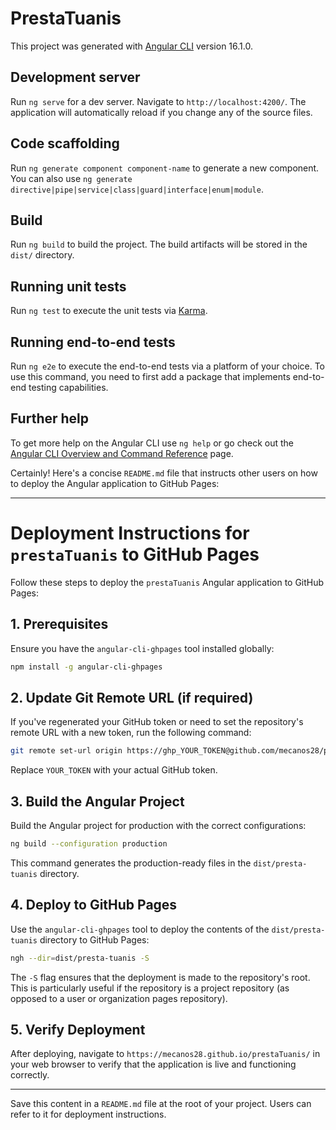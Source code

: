 # PrestaTuanis

This project was generated with [Angular CLI](https://github.com/angular/angular-cli) version 16.1.0.

## Development server

Run `ng serve` for a dev server. Navigate to `http://localhost:4200/`. The application will automatically reload if you change any of the source files.

## Code scaffolding

Run `ng generate component component-name` to generate a new component. You can also use `ng generate directive|pipe|service|class|guard|interface|enum|module`.

## Build

Run `ng build` to build the project. The build artifacts will be stored in the `dist/` directory.

## Running unit tests

Run `ng test` to execute the unit tests via [Karma](https://karma-runner.github.io).

## Running end-to-end tests

Run `ng e2e` to execute the end-to-end tests via a platform of your choice. To use this command, you need to first add a package that implements end-to-end testing capabilities.

## Further help

To get more help on the Angular CLI use `ng help` or go check out the [Angular CLI Overview and Command Reference](https://angular.io/cli) page.


Certainly! Here's a concise `README.md` file that instructs other users on how to deploy the Angular application to GitHub Pages:

---

# Deployment Instructions for `prestaTuanis` to GitHub Pages

Follow these steps to deploy the `prestaTuanis` Angular application to GitHub Pages:

## 1. Prerequisites

Ensure you have the `angular-cli-ghpages` tool installed globally:

```bash
npm install -g angular-cli-ghpages
```

## 2. Update Git Remote URL (if required)

If you've regenerated your GitHub token or need to set the repository's remote URL with a new token, run the following command:

```bash
git remote set-url origin https://ghp_YOUR_TOKEN@github.com/mecanos28/prestaTuanis.git
```

Replace `YOUR_TOKEN` with your actual GitHub token.

## 3. Build the Angular Project

Build the Angular project for production with the correct configurations:

```bash
ng build --configuration production
```

This command generates the production-ready files in the `dist/presta-tuanis` directory.

## 4. Deploy to GitHub Pages

Use the `angular-cli-ghpages` tool to deploy the contents of the `dist/presta-tuanis` directory to GitHub Pages:

```bash
ngh --dir=dist/presta-tuanis -S
```

The `-S` flag ensures that the deployment is made to the repository's root. This is particularly useful if the repository is a project repository (as opposed to a user or organization pages repository).

## 5. Verify Deployment

After deploying, navigate to `https://mecanos28.github.io/prestaTuanis/` in your web browser to verify that the application is live and functioning correctly.

---

Save this content in a `README.md` file at the root of your project. Users can refer to it for deployment instructions.
